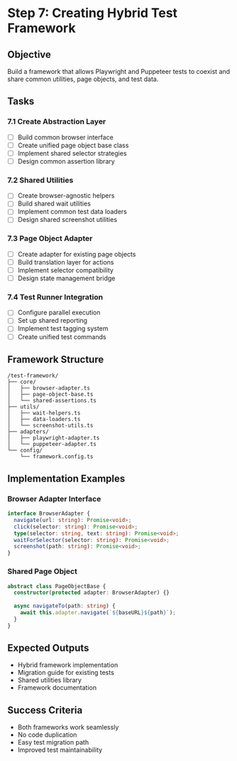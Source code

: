# Step 7: Creating Hybrid Test Framework

## Objective
Build a framework that allows Playwright and Puppeteer tests to coexist and share common utilities, page objects, and test data.

## Tasks

### 7.1 Create Abstraction Layer
- [ ] Build common browser interface
- [ ] Create unified page object base class
- [ ] Implement shared selector strategies
- [ ] Design common assertion library

### 7.2 Shared Utilities
- [ ] Create browser-agnostic helpers
- [ ] Build shared wait utilities
- [ ] Implement common test data loaders
- [ ] Design shared screenshot utilities

### 7.3 Page Object Adapter
- [ ] Create adapter for existing page objects
- [ ] Build translation layer for actions
- [ ] Implement selector compatibility
- [ ] Design state management bridge

### 7.4 Test Runner Integration
- [ ] Configure parallel execution
- [ ] Set up shared reporting
- [ ] Implement test tagging system
- [ ] Create unified test commands

## Framework Structure
```
/test-framework/
├── core/
│   ├── browser-adapter.ts
│   ├── page-object-base.ts
│   └── shared-assertions.ts
├── utils/
│   ├── wait-helpers.ts
│   ├── data-loaders.ts
│   └── screenshot-utils.ts
├── adapters/
│   ├── playwright-adapter.ts
│   └── puppeteer-adapter.ts
└── config/
    └── framework.config.ts
```

## Implementation Examples

### Browser Adapter Interface
```typescript
interface BrowserAdapter {
  navigate(url: string): Promise<void>;
  click(selector: string): Promise<void>;
  type(selector: string, text: string): Promise<void>;
  waitForSelector(selector: string): Promise<void>;
  screenshot(path: string): Promise<void>;
}
```

### Shared Page Object
```typescript
abstract class PageObjectBase {
  constructor(protected adapter: BrowserAdapter) {}
  
  async navigateTo(path: string) {
    await this.adapter.navigate(`${baseURL}${path}`);
  }
}
```

## Expected Outputs
- Hybrid framework implementation
- Migration guide for existing tests
- Shared utilities library
- Framework documentation

## Success Criteria
- Both frameworks work seamlessly
- No code duplication
- Easy test migration path
- Improved test maintainability